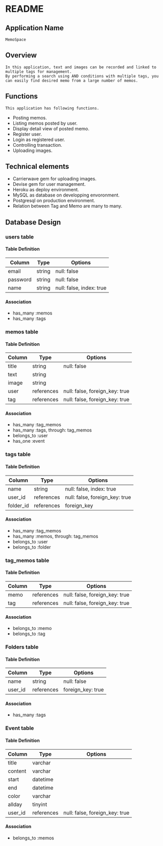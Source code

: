 # README


## Application Name
    MemoSpace

## Overview ##
    In this application, text and images can be recorded and linked to multiple tags for management.
    By performing a search using AND conditions with multiple tags, you can easily find desired memo from a large number of memos.

## Functions ##
    This application has following functions.
  * Posting memos.
  * Listing memos posted by user.
  * Display detail view of posted memo.
  * Register user.
  * Login as registered user.
  * Controlling transaction.
  * Uploading images.

## Technical elements ##
  * Carrierwave gem for uploading images.
  * Devise gem for user management.
  * Heroku as deploy environment.
  * MySQL as database on developping envoronment.
  * Postgresql on production environment.
  * Relation between Tag and Memo are many to many.

## Database Design

###  users table

#### Table Definition
  |Column|Type|Options|
  |------|----|-------|
  |email|string|null: false|
  |password|string|null: false|
  |name|string|null: false, index: true|

#### Association
  * has_many :memos
  * has_many :tags

###   memos table

#### Table Definition
  |Column|Type|Options|
  |------|----|-------|
  |title|string|null: false|
  |text|string||
  |image|string||
  |user|references|null: false, foreign_key: true|
  |tag|references|null: false, foreign_key: true|
#### Association
  * has_many :tag_memos
  * has_many :tags, through: tag_memos
  * belongs_to :user
  * has_one :event

###   tags table

#### Table Definition
  |Column|Type|Options|
  |------|----|-------|
  |name|string|null: false, index: true|
  |user_id|references|null: false, foreign_key: true|
  |folder_id|references|foreign_key|
#### Association
  * has_many :tag_memos
  * has_many :memos, through: tag_memos
  * belongs_to :user
  * belongs_to :folder

###   tag_memos table

#### Table Definition
  |Column|Type|Options|
  |------|----|-------|
  |memo|references|null: false, foreign_key: true|
  |tag|references|null: false, foreign_key: true|

#### Association
  * belongs_to :memo
  * belongs_to :tag


### Folders table

#### Table Definition
  |Column|Type|Options|
  |------|----|-------|
  |name|string|null: false|
  |user_id|references|foreign_key: true|

#### Association
  * has_many :tags


### Event table

#### Table Definition
  |Column|Type|Options|
  |------|----|-------|
  |title|varchar||
  |content|varchar||
  |start|datetime||
  |end|datetime||
  |color|varchar||
  |allday|tinyint||
  |user_id|references|null: false, foreign_key: true|

#### Association
  * belongs_to :memos